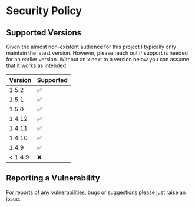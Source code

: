 # Security Policy

## Supported Versions

Given the almost non-existent audience for this project I typically only maintain the
latest version. However, please reach out if support is needed for an earlier version.
Without an x next to a version below you can assume that it works as intended.

| Version | Supported          |
|---------|--------------------|
| 1.5.2   | :white_check_mark: |
| 1.5.1   | :white_check_mark: |
| 1.5.0   | :white_check_mark: |
| 1.4.12  | :white_check_mark: |
| 1.4.11  | :white_check_mark: |
| 1.4.10  | :white_check_mark: |
| 1.4.9   | :white_check_mark: |
| < 1.4.9 | :x:                |

## Reporting a Vulnerability

For reports of any vulnerabilities, bugs or suggestions please just raise an issue.
